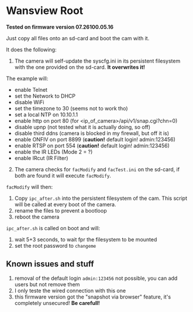 # Wansview Root

**Tested on firmware version 07.26100.05.16**

Just copy all files onto an sd-card and boot the cam with it.

It does the following:

1. The camera will self-update the syscfg.ini in its persistent filesystem with the one provided on the sd-card. **It overwrites it!**

The example will: 
- enable Telnet
- set the Network to DHCP
- disable WiFi
- set the timezone to 30 (seems not to work tho)
- set a local NTP on 10.10.1.1
- enable http on port 80 (for <ip_of_camera>/api/v1/snap.cgi?chn=0)
- disable upnp (not tested what it is actually doing, so off)
- disable third ddns (camera is blocked in my firewall, but off it is)
- enable ONFIV on port 8899 (**caution!** default login! admin:123456)
- enable RTSP on port 554 (**caution!** default login! admin:123456)
- enable the IR LEDs (Mode 2 = ?)
- enable IRcut (IR Filter)


2. The camera checks for `facModify` and `facTest.ini` on the sd-card, if both are found it will execute `facModify`.

`facModify` will then:

1. Copy `ipc_after.sh` into the persistent filesystem of the cam. This script will be called at every boot of the camera.
2. rename the files to prevent a bootloop
3. reboot the camera

`ipc_after.sh` is called on boot and will:

1. wait 5+3 seconds, to wait fpr the filesystem to be mounted
2. set the root password to `changeme`

## Known issues and stuff

1. removal of the default login `admin:123456` not possible, you can add users but not remove them
2. I only teste the wired connection with this one
3. this firmware version got the "snapshot via browser" feature, it's completely unsecured! **Be carefull!**
